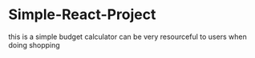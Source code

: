 # Simple-React-Project
 this is a simple budget calculator
 can be very resourceful to users when doing shopping
